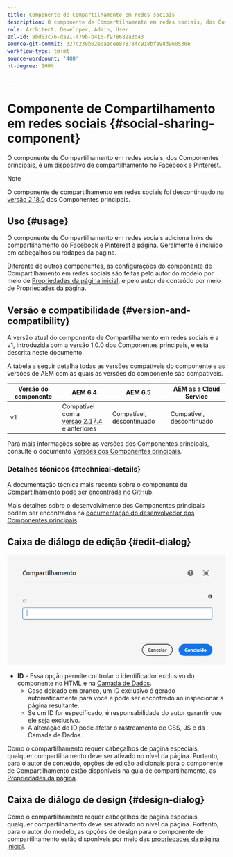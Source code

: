 ```yaml
---
title: Componente de Compartilhamento em redes sociais
description: O componente de Compartilhamento em redes sociais, dos Componentes principais, é um dispositivo de compartilhamento no Facebook e Pinterest.
role: Architect, Developer, Admin, User
exl-id: 8bd53c76-da91-479b-b416-f978682a3d43
source-git-commit: 327c239b02e0aecee878784c918bfa98d960530e
workflow-type: tm+mt
source-wordcount: '400'
ht-degree: 100%

---
```


# Componente de Compartilhamento em redes sociais {#social-sharing-component}

O componente de Compartilhamento em redes sociais, dos Componentes principais, é um dispositivo de compartilhamento no Facebook e Pinterest.

>[!NOTE]
>
>O componente de compartilhamento em redes sociais foi descontinuado na [versão 2.18.0](/help/versions.md) dos Componentes principais.

## Uso {#usage}

O componente de Compartilhamento em redes sociais adiciona links de compartilhamento do Facebook e Pinterest à página. Geralmente é incluído em cabeçalhos ou rodapés da página.

Diferente de outros componentes, as configurações do componente de Compartilhamento em redes sociais são feitas pelo autor do modelo por meio de [Propriedades da página inicial](https://experienceleague.adobe.com/docs/experience-manager-cloud-service/sites/authoring/features/templates.html?lang=pt-BR), e pelo autor de conteúdo por meio de [Propriedades da página](https://experienceleague.adobe.com/docs/experience-manager-cloud-service/sites/authoring/fundamentals/page-properties.html?lang=pt-BR).

## Versão e compatibilidade {#version-and-compatibility}

A versão atual do componente de Compartilhamento em redes sociais é a v1, introduzida com a versão 1.0.0 dos Componentes principais, e está descrita neste documento.

A tabela a seguir detalha todas as versões compatíveis do componente e as versões de AEM com as quais as versões do componente são compatíveis.

| Versão do componente | AEM 6.4 | AEM 6.5 | AEM as a Cloud Service |
|--- |--- |--- |---|
| v1 | Compatível  com a <br>[versão 2.17.4](/help/versions.md) e anteriores | Compatível, descontinuado | Compatível, descontinuado |

Para mais informações sobre as versões dos Componentes principais, consulte o documento [Versões dos Componentes principais](/help/versions.md).

### Detalhes técnicos {#technical-details}

A documentação técnica mais recente sobre o componente de Compartilhamento [pode ser encontrada no GitHub](https://adobe.com/go/aem_cmp_tech_sharing_v1_br).

Mais detalhes sobre o desenvolvimento dos Componentes principais podem ser encontrados na [documentação do desenvolvedor dos Componentes principais](/help/developing/overview.md).

## Caixa de diálogo de edição {#edit-dialog}

![Caixa de diálogo de edição do componente de Compartilhamento](/help/assets/sharing-edit.png)

* **ID** - Essa opção permite controlar o identificador exclusivo do componente no HTML e na [Camada de Dados](/help/developing/data-layer/overview.md).
   * Caso deixado em branco, um ID exclusivo é gerado automaticamente para você e pode ser encontrado ao inspecionar a página resultante.
   * Se um ID for especificado, é responsabilidade do autor garantir que ele seja exclusivo.
   * A alteração do ID pode afetar o rastreamento de CSS, JS e da Camada de Dados.

Como o compartilhamento requer cabeçalhos de página especiais, qualquer compartilhamento deve ser ativado no nível da página. Portanto, para o autor de conteúdo, opções de edição adicionais para o componente de Compartilhamento estão disponíveis na guia de compartilhamento, as [Propriedades da página](https://experienceleague.adobe.com/docs/experience-manager-cloud-service/sites/authoring/fundamentals/page-properties.html).

## Caixa de diálogo de design {#design-dialog}

Como o compartilhamento requer cabeçalhos de página especiais, qualquer compartilhamento deve ser ativado no nível da página. Portanto, para o autor do modelo, as opções de design para o componente de compartilhamento estão disponíveis por meio das [propriedades da página inicial](https://experienceleague.adobe.com/docs/experience-manager-cloud-service/sites/authoring/features/templates.html).
